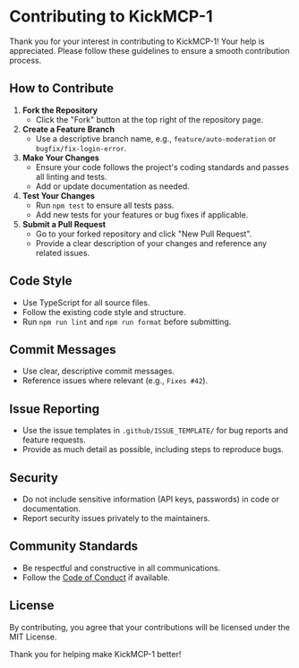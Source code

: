 # Contributing to KickMCP-1

Thank you for your interest in contributing to KickMCP-1! Your help is appreciated. Please follow these guidelines to ensure a smooth contribution process.

## How to Contribute

1. **Fork the Repository**
   - Click the "Fork" button at the top right of the repository page.
2. **Create a Feature Branch**
   - Use a descriptive branch name, e.g., `feature/auto-moderation` or `bugfix/fix-login-error`.
3. **Make Your Changes**
   - Ensure your code follows the project's coding standards and passes all linting and tests.
   - Add or update documentation as needed.
4. **Test Your Changes**
   - Run `npm test` to ensure all tests pass.
   - Add new tests for your features or bug fixes if applicable.
5. **Submit a Pull Request**
   - Go to your forked repository and click "New Pull Request".
   - Provide a clear description of your changes and reference any related issues.

## Code Style
- Use TypeScript for all source files.
- Follow the existing code style and structure.
- Run `npm run lint` and `npm run format` before submitting.

## Commit Messages
- Use clear, descriptive commit messages.
- Reference issues where relevant (e.g., `Fixes #42`).

## Issue Reporting
- Use the issue templates in `.github/ISSUE_TEMPLATE/` for bug reports and feature requests.
- Provide as much detail as possible, including steps to reproduce bugs.

## Security
- Do not include sensitive information (API keys, passwords) in code or documentation.
- Report security issues privately to the maintainers.

## Community Standards
- Be respectful and constructive in all communications.
- Follow the [Code of Conduct](CODE_OF_CONDUCT.md) if available.

## License
By contributing, you agree that your contributions will be licensed under the MIT License.

Thank you for helping make KickMCP-1 better!